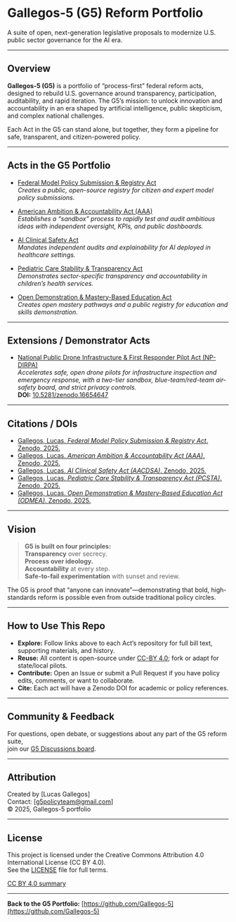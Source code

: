 # Gallegos-5 (G5) Reform Portfolio

A suite of open, next-generation legislative proposals to modernize U.S. public sector governance for the AI era.

---

## Overview

**Gallegos-5 (G5)** is a portfolio of “process-first” federal reform acts, designed to rebuild U.S. governance around transparency, participation, auditability, and rapid iteration. The G5’s mission: to unlock innovation and accountability in an era shaped by artificial intelligence, public skepticism, and complex national challenges.

Each Act in the G5 can stand alone, but together, they form a pipeline for safe, transparent, and citizen-powered policy.

---

## Acts in the G5 Portfolio

- [Federal Model Policy Submission & Registry Act](https://github.com/Gallegos-5/FMPSRA-draft-lucas-2025)  
  *Creates a public, open-source registry for citizen and expert model policy submissions.*

- [American Ambition & Accountability Act (AAA)](https://github.com/Gallegos-5/AAA-draft-lucas-2025)  
  *Establishes a “sandbox” process to rapidly test and audit ambitious ideas with independent oversight, KPIs, and public dashboards.*

- [AI Clinical Safety Act](https://github.com/Gallegos-5/AACDSA-draft-lucas-2025)  
  *Mandates independent audits and explainability for AI deployed in healthcare settings.*

- [Pediatric Care Stability & Transparency Act](https://github.com/Gallegos-5/PCSTA-draft-lucas-2025)  
  *Demonstrates sector-specific transparency and accountability in children’s health services.*
  
- [Open Demonstration & Mastery-Based Education Act](https://github.com/Gallegos-5/ODMEA-draft-lucas-2025)  
  *Creates open mastery pathways and a public registry for education and skills demonstration.*
---
## Extensions / Demonstrator Acts
- [National Public Drone Infrastructure & First Responder Pilot Act (NP-DIRPA)](https://github.com/Gallegos-5/NP-DIRPA-draft-lucas-2025)  
  *Accelerates safe, open drone pilots for infrastructure inspection and emergency response, with a two-tier sandbox, blue-team/red-team air-safety board, and strict privacy controls.*  
  **DOI:** [10.5281/zenodo.16654647](https://doi.org/10.5281/zenodo.16654647)


---
## Citations / DOIs

- [Gallegos, Lucas. *Federal Model Policy Submission & Registry Act*. Zenodo, 2025.](https://doi.org/10.5281/zenodo.16627560)
- [Gallegos, Lucas. *American Ambition & Accountability Act (AAA)*. Zenodo, 2025.](https://doi.org/10.5281/zenodo.16627446)
- [Gallegos, Lucas. *AI Clinical Safety Act (AACDSA)*. Zenodo, 2025.](https://doi.org/10.5281/zenodo.16627536)
- [Gallegos, Lucas. *Pediatric Care Stability & Transparency Act (PCSTA)*. Zenodo, 2025.](https://doi.org/10.5281/zenodo.16627484)
- [Gallegos, Lucas. *Open Demonstration & Mastery-Based Education Act (ODMEA)*. Zenodo, 2025.](https://doi.org/10.5281/zenodo.16626992)
---

## Vision

> **G5 is built on four principles:**  
> **Transparency** over secrecy.  
> **Process over ideology.**  
> **Accountability** at every step.  
> **Safe-to-fail experimentation** with sunset and review.

The G5 is proof that “anyone can innovate”—demonstrating that bold, high-standards reform is possible even from outside traditional policy circles.

---

## How to Use This Repo

- **Explore:** Follow links above to each Act’s repository for full bill text, supporting materials, and history.
- **Reuse:** All content is open-source under [CC-BY 4.0](./LICENSE); fork or adapt for state/local pilots.
- **Contribute:** Open an Issue or submit a Pull Request if you have policy edits, comments, or want to collaborate.
- **Cite:** Each act will have a Zenodo DOI for academic or policy references.

---

## Community & Feedback

For questions, open debate, or suggestions about any part of the G5 reform suite,  
join our [G5 Discussions board](https://github.com/Gallegos-5/G5-Portfolio/discussions).

---

## Attribution

Created by [Lucas Gallegos]  
Contact: [g5policyteam@gmail.com]  
© 2025, Gallegos-5 portfolio

---

## License

This project is licensed under the Creative Commons Attribution 4.0 International License (CC BY 4.0).  
See the [LICENSE](./LICENSE) file for full terms.

[CC BY 4.0 summary](https://creativecommons.org/licenses/by/4.0/)

---

**Back to the G5 Portfolio:** [https://github.com/Gallegos-5](https://github.com/Gallegos-5)
